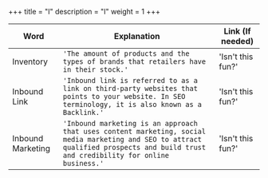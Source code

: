 +++
title = "I"
description = "I"
weight = 1
+++

|     Word       |        Explanation            |Link (If needed)             |
|----------------|-------------------------------|-----------------------------|
|Inventory        |`'The amount of products and the types of brands that retailers have in their stock.'`            |'Isn't this fun?'            |
|Inbound Link        |`'Inbound link is referred to as a link on third-party websites that points to your website. In SEO terminology, it is also known as a Backlink.'`            |'Isn't this fun?'            |
|Inbound Marketing        |`'Inbound marketing is an approach that uses content marketing, social media marketing and SEO to attract qualified prospects and build trust and credibility for online business.'`            |'Isn't this fun?'            |
